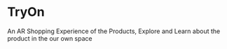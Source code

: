 # TryOn
 An AR Shopping Experience of the Products, Explore and Learn about the product in the our own space

